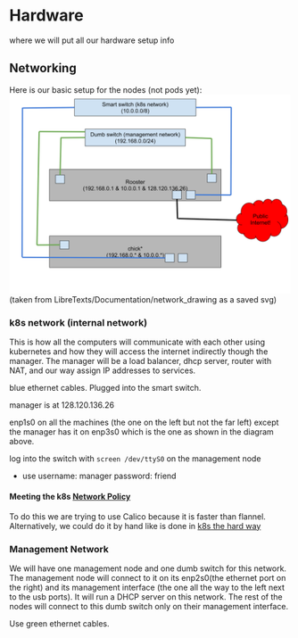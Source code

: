 # Hardware

where we will put all our hardware setup info

## Networking

Here is our basic setup for the nodes (not pods yet): ![our networking setup basically](./images/network.svg)
(taken from LibreTexts/Documentation/network_drawing as a saved svg)

### k8s network (internal network)

This is how all the computers will communicate with each other using kubernetes and how they will
access the internet indirectly though the manager. The manager will be a load balancer, dhcp server,
router with NAT, and our way assign IP addresses to services.

blue ethernet cables. Plugged into the smart switch.

manager is at 128.120.136.26

enp1s0 on all the machines (the one on the left but not the far left) except
the manager has it on enp3s0 which is the one as shown in the diagram above.

log into the switch with `screen /dev/ttyS0` on the management node
  - use username: manager
        password: friend

#### Meeting the k8s [Network Policy](https://kubernetes.io/docs/concepts/services-networking/network-policies/)

To do this we are trying to use Calico because it is faster than flannel. Alternatively, we could do it by hand
like is done in [k8s the hard way](https://github.com/kelseyhightower/kubernetes-the-hard-way/blob/master/docs/11-pod-network-routes.md)

### Management Network

We will have one management node and one dumb switch for this network. The management node
will connect to it on its enp2s0(the ethernet port on the right) and its management
interface (the one all the way to the left next to the usb ports).
It will run a DHCP server on this network.
The rest of the nodes will connect to this dumb switch only on their management interface.

Use green ethernet cables.
